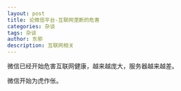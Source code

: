 ```yaml
---
layout: post
title: 论微信平台-互联网垄断的危害
categories: 杂谈
tags: 杂谈
author: 东邪
description: 互联网相关
---
```


微信已经开始危害互联网健康，越来越庞大，服务器越来越差。

微信开始为虎作伥。